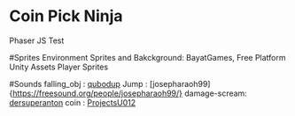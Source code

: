 # Coin Pick Ninja
Phaser JS Test

#Sprites
Environment Sprites and Bakckground: BayatGames, Free Platform Unity Assets
Player Sprites []()

#Sounds
falling_obj : [qubodup](https://freesound.org/people/qubodup)
Jump : [josepharaoh99]{https://freesound.org/people/josepharaoh99/}
damage-scream: [dersuperanton](https://freesound.org/people/dersuperanton)
coin : [ProjectsU012](https://freesound.org/people/ProjectsU012)